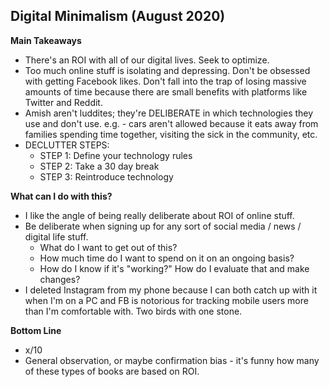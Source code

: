 
## Digital Minimalism (August 2020)

**Main Takeaways**
- There's an ROI with all of our digital lives. Seek to optimize.
- Too much online stuff is isolating and depressing. Don't be obsessed with getting Facebook likes. Don't fall into the trap of losing massive amounts of time because there are small benefits with platforms like Twitter and Reddit.
- Amish aren't luddites; they're DELIBERATE in which technologies they use and don't use. e.g. - cars aren't allowed because it eats away from families spending time together, visiting the sick in the community, etc.
- DECLUTTER STEPS:
	- STEP 1: Define your technology rules
	- STEP 2: Take a 30 day break
	- STEP 3: Reintroduce technology

**What can I do with this?**
- I like the angle of being really deliberate about ROI of online stuff.
- Be deliberate when signing up for any sort of social media / news / digital life stuff.
	- What do I want to get out of this?
	- How much time do I want to spend on it on an ongoing basis?
	- How do I know if it's "working?" How do I evaluate that and make changes?
- I deleted Instagram from my phone because I can both catch up with it when I'm on a PC and FB is notorious for tracking mobile users more than I'm comfortable with. Two birds with one stone.

**Bottom Line**
- x/10
- General observation, or maybe confirmation bias - it's funny how many of these types of books are based on ROI.
<!--stackedit_data:
eyJoaXN0b3J5IjpbMTQ2MDIwMjQxMywtMTA5MjgyMzE2MiwtMT
Q5ODQ1ODI0MywxNDA0Nzk2MzM1LDE3NjgxNzk0ODVdfQ==
-->